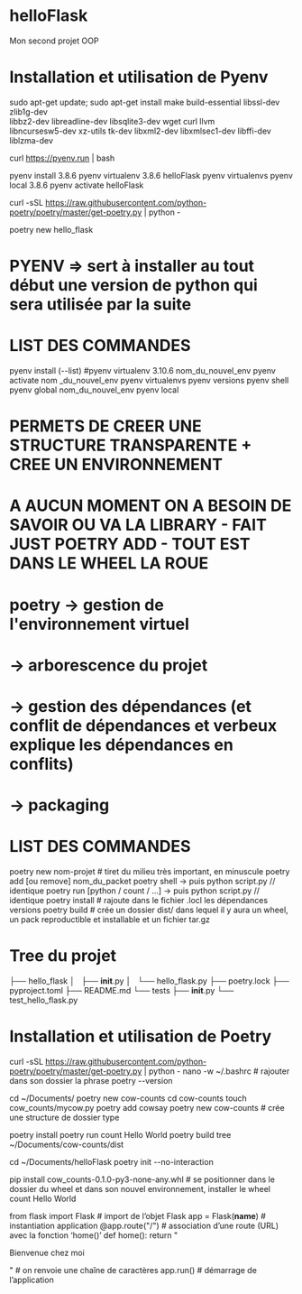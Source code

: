 # helloFlask
Mon second projet OOP
# Installation et utilisation de Pyenv

sudo apt-get update; sudo apt-get install make build-essential libssl-dev zlib1g-dev \
libbz2-dev libreadline-dev libsqlite3-dev wget curl llvm \
libncursesw5-dev xz-utils tk-dev libxml2-dev libxmlsec1-dev libffi-dev liblzma-dev

curl https://pyenv.run | bash

pyenv install 3.8.6
pyenv virtualenv 3.8.6 helloFlask
pyenv virtualenvs
pyenv local 3.8.6
pyenv activate helloFlask


curl -sSL https://raw.githubusercontent.com/python-poetry/poetry/master/get-poetry.py | python -

poetry new hello_flask 

# PYENV => sert à installer au tout début une version de python qui sera utilisée par la suite
# LIST DES COMMANDES
pyenv install (--list)
#pyenv virtualenv 3.10.6 nom_du_nouvel_env
pyenv activate nom _du_nouvel_env
pyenv virtualenvs
pyenv versions
pyenv shell
pyenv global nom_du_nouvel_env
pyenv local



# PERMETS DE CREER UNE STRUCTURE TRANSPARENTE + CREE UN ENVIRONNEMENT
# A AUCUN MOMENT ON A BESOIN DE SAVOIR OU VA LA LIBRARY - FAIT JUST POETRY ADD - TOUT EST DANS LE WHEEL LA ROUE
# poetry -> gestion de l'environnement virtuel
#        -> arborescence du projet
#        -> gestion des dépendances (et conflit de dépendances et verbeux explique les dépendances en conflits)
#        -> packaging
# LIST DES COMMANDES
poetry new nom-projet # tiret du milieu très important, en minuscule
poetry add [ou remove] nom_du_packet
poetry shell -> puis python script.py // identique
poetry run [python / count / ...] -> puis python script.py // identique
poetry install # rajoute dans le fichier .locl les dépendances versions
poetry build # crée un dossier dist/ dans lequel il y aura un wheel, un pack reproductible et installable et un fichier tar.gz 





# Tree du projet

├── hello_flask
│   ├── __init__.py
│   └── hello_flask.py
├── poetry.lock
├── pyproject.toml
├── README.md
└── tests
    ├── __init__.py
    └── test_hello_flask.py


# Installation et utilisation de Poetry
curl -sSL https://raw.githubusercontent.com/python-poetry/poetry/master/get-poetry.py | python -
nano -w ~/.bashrc # rajouter dans son dossier la phrase
poetry --version

cd ~/Documents/
poetry new cow-counts
cd cow-counts
touch cow_counts/mycow.py
poetry add cowsay
poetry new cow-counts # crée une structure de dossier type

poetry install
poetry run count Hello World
poetry build
tree ~/Documents/cow-counts/dist

cd ~/Documents/helloFlask
poetry init --no-interaction

pip install cow_counts-0.1.0-py3-none-any.whl # se positionner dans le dossier du wheel et dans son nouvel environnement, installer le wheel
count Hello World



from flask import Flask # import de l’objet Flask
app = Flask(__name__) # instantiation application
@app.route("/") # association d’une route (URL) avec la fonction ‘home()’
def home():
return "<p>Bienvenue chez moi</p>" # on renvoie une chaîne de caractères
app.run() # démarrage de l’application




